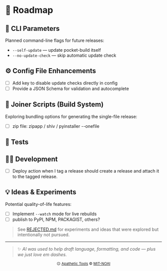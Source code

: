<!-- Roadmap.md -->
# 🧭 Roadmap

## 🧰 CLI Parameters
Planned command-line flags for future releases:

- `--self-update` — update pocket-build itself  
- `--no-update-check` — skip automatic update check 

## ⚙️ Config File Enhancements

- [ ] Add key to disable update checks directly in config
- [ ] Provide a JSON Schema for validation and autocomplete  

## 🧩 Joiner Scripts (Build System)
Exploring bundling options for generating the single-file release:

- [ ] zip file: zipapp / shiv / pyinstaller --onefile

## 🧪 Tests

## 🧑‍💻 Development 
- [ ] Deploy action when I tag a release should create a release and attach it to the tagged release.

## 💡 Ideas & Experiments
Potential quality-of-life features:

- [ ] Implement `--watch` mode for live rebuilds  
- [ ] publish to PyPI, NPM, PACKAGIST, others?

> See [REJECTED.md](REJECTED.md) for experiments and ideas that were explored but intentionally not pursued.

---

> ✨ *AI was used to help draft language, formatting, and code — plus we just love em dashes.*

<p align="center">
  <sub>😐 <a href="https://apathetic-tools.github.io/">Apathetic Tools</a> © <a href="./LICENSE">MIT-NOAI</a></sub>
</p>
